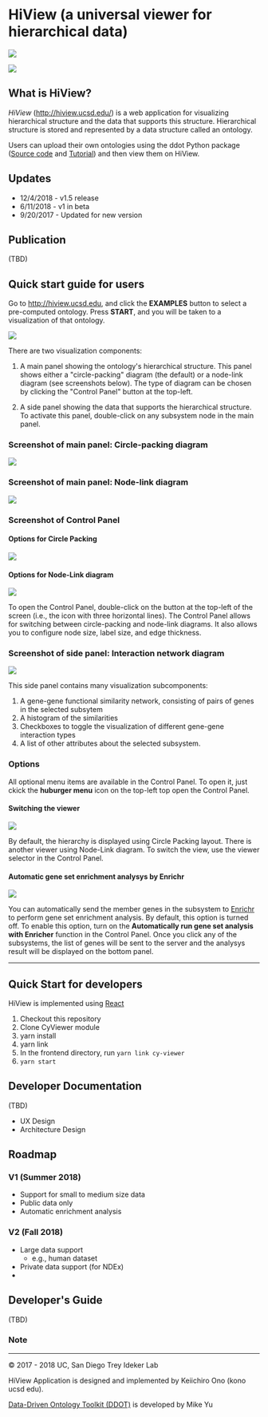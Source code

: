 # HiView (a universal viewer for hierarchical data)
![](https://raw.githubusercontent.com/idekerlab/hiview/master/docs/images/hiview-top-v15-1.png)

![](https://raw.githubusercontent.com/idekerlab/hiview/master/docs/images/hiview-top-v15-2.png)

## What is HiView?
_HiView_ (http://hiview.ucsd.edu/) is a web application for visualizing hierarchical structure and the data that supports this structure. Hierarchical structure is stored and represented by a data structure called an ontology. 

Users can upload their own ontologies using the ddot Python package ([Source code](https://github.com/michaelkyu/ddot) and [Tutorial](https://github.com/michaelkyu/ddot/blob/master/examples/Tutorial.ipynb)) and then view them on HiView. 

## Updates
* 12/4/2018 - v1.5 release
* 6/11/2018 - v1 in beta
* 9/20/2017 - Updated for new version

## Publication
(TBD)

## Quick start guide for users
Go to http://hiview.ucsd.edu, and click the **EXAMPLES** button to select a pre-computed ontology. Press **START**, and you will be taken to a visualization of that ontology. 

![](https://raw.githubusercontent.com/idekerlab/hiview/master/docs/images/hiview-v15-step1.png)

There are two visualization components:

1. A main panel showing the ontology's hierarchical structure. This panel shows either a "circle-packing" diagram (the default) or a node-link diagram (see screenshots below). The type of diagram can be chosen by clicking the "Control Panel" button at the top-left.
   
1. A side panel showing the data that supports the hierarchical structure. To activate this panel, double-click on any subsystem node in the main panel.

### Screenshot of main panel: Circle-packing diagram 

![](https://raw.githubusercontent.com/idekerlab/hiview/master/docs/images/hiview-v15-cp.png)


### Screenshot of main panel: Node-link diagram

![](https://raw.githubusercontent.com/idekerlab/hiview/master/docs/images/hiview-v15-nl.png)

### Screenshot of Control Panel
#### Options for Circle Packing
![](https://raw.githubusercontent.com/idekerlab/hiview/master/docs/images/hiview-v15-control1.png)

#### Options for Node-Link diagram
![](https://raw.githubusercontent.com/idekerlab/hiview/master/docs/images/hiview-v15-control2.png)

To open the Control Panel, double-click on the button at the top-left of the screen (i.e., the icon with three horizontal lines). The Control Panel allows for switching between circle-packing and node-link diagrams. It also allows you to configure node size, label size, and edge thickness.

### Screenshot of side panel: Interaction network diagram

![](https://raw.githubusercontent.com/idekerlab/hiview/master/docs/images/hiview-v15-networkpanel.png)

This side panel contains many visualization subcomponents:

1. A gene-gene functional similarity network, consisting of pairs of genes in the selected subsytem
2. A histogram of the similarities
3. Checkboxes to toggle the visualization of different gene-gene interaction types
4. A list of other attributes about the selected subsystem.


### Options
All optional menu items are available in the Control Panel.  To open it, just ckick the **huburger menu** icon on the top-left top open the Control Panel.

#### Switching the viewer
![](https://raw.githubusercontent.com/idekerlab/hiview/master/docs/images/hiview-v15-nodelink.png)

By default, the hierarchy is displayed using Circle Packing layout.  There is another viewer using Node-Link diagram.  To switch the view, use the viewer selector in the Control Panel.

#### Automatic gene set enrichment analysys by Enrichr

![](https://raw.githubusercontent.com/idekerlab/hiview/master/docs/images/hiview-v15-enrichment.png)

You can automatically send the member genes in the subsystem to [Enrichr](http://amp.pharm.mssm.edu/Enrichr/) to perform gene set enrichment analysis.  By default, this option is turned off.  To enable this option, turn on the **Automatically run gene set analysis with Enricher** function in the Control Panel.  Once you click any of the subsystems, the list of genes will be sent to the server and the analysys result will be displayed on the bottom panel.

----

## Quick Start for developers

HiView is implemented using [React](https://reactjs.org/)

1. Checkout this repository
1. Clone CyViewer module
1. yarn install
1. yarn link
1. In the frontend directory, run ```yarn link cy-viewer```
1. ```yarn start```

## Developer Documentation

(TBD)
* UX Design
* Architecture Design

## Roadmap

### V1 (Summer 2018)
* Support for small to medium size data
* Public data only
* Automatic enrichment analysis

### V2 (Fall 2018)
* Large data support
    * e.g., human dataset
* Private data support (for NDEx)
* 


## Developer's Guide
(TBD)

### Note


----
&copy; 2017 - 2018 UC, San Diego Trey Ideker Lab

HiView Application is designed and implemented by Keiichiro Ono (kono ucsd edu).  

[Data-Driven Ontology Toolkit (DDOT)](https://github.com/michaelkyu/ddot) is developed by Mike Yu 
